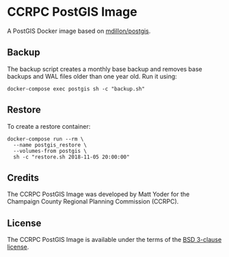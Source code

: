 # CCRPC PostGIS Image

A PostGIS Docker image based on [mdillon/postgis][1].

## Backup

The backup script creates a monthly base backup and removes base backups and
WAL files older than one year old. Run it using:

```
docker-compose exec postgis sh -c "backup.sh"
```

## Restore

To create a restore container:

```
docker-compose run --rm \
  --name postgis_restore \
  --volumes-from postgis \
  sh -c "restore.sh 2018-11-05 20:00:00"
```

## Credits
The CCRPC PostGIS Image was developed by Matt Yoder for the Champaign County
Regional Planning Commission (CCRPC).

## License
The CCRPC PostGIS Image is available under the terms of the [BSD 3-clause
license][2].

[1]: https://github.com/appropriate/docker-postgis
[2]: https://github.com/champaigncountyrpc/ccrpc-postgis/blob/master/LICENSE.md
